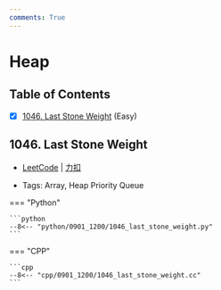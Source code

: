 ```yaml
---
comments: True
---
```


# Heap

## Table of Contents

- [x] [1046. Last Stone Weight](#1046-last-stone-weight) (Easy)


## 1046. Last Stone Weight

-    [LeetCode](https://leetcode.com/problems/last-stone-weight/) | [力扣](https://leetcode.cn/problems/last-stone-weight/)

-   Tags: Array, Heap Priority Queue

=== "Python"

    ```python
    --8<-- "python/0901_1200/1046_last_stone_weight.py"
    ```

=== "CPP"

    ```cpp
    --8<-- "cpp/0901_1200/1046_last_stone_weight.cc"
    ```

